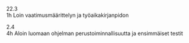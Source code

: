22.3 
\
1h Loin vaatimusmäärittelyn ja työaikakirjanpidon

2.4
\
4h Aloin luomaan ohjelman perustoiminnallisuutta ja ensimmäiset testit
